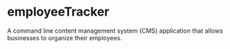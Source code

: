 # employeeTracker
A command line content management system (CMS) application that allows businesses to organize their employees.
